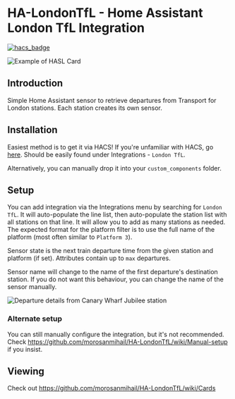 # HA-LondonTfL - Home Assistant London TfL Integration

[![hacs_badge](https://img.shields.io/badge/HACS-Default-41BDF5.svg?style=for-the-badge)](https://github.com/hacs/integration)

![Example of HASL Card](https://github.com/morosanmihail/HA-LondonTfL/blob/main/images/hasl_card.png?raw=true)

## Introduction

Simple Home Assistant sensor to retrieve departures from Transport for London stations.
Each station creates its own sensor.

## Installation

Easiest method is to get it via HACS! If you're unfamiliar with HACS, go [here](https://hacs.xyz/docs/setup/prerequisites).
Should be easily found under Integrations - `London TfL`.

Alternatively, you can manually drop it into your `custom_components` folder.

## Setup

You can add integration via the Integrations menu by searching for `London TfL`.
It will auto-populate the line list, then auto-populate the station list with all stations on that line.
It will allow you to add as many stations as needed.
The expected format for the platform filter is to use the full name of the platform (most often similar to `Platform 3`).

Sensor state is the next train departure time from the given station and platform (if set).
Attributes contain up to `max` departures.

Sensor name will change to the name of the first departure's destination station.
If you do not want this behaviour, you can change the name of the sensor manually.

![Departure details from Canary Wharf Jubilee station](https://github.com/morosanmihail/HA-LondonTfL/blob/main/images/example_2.png?raw=true)

### Alternate setup

You can still manually configure the integration, but it's not recommended.
Check https://github.com/morosanmihail/HA-LondonTfL/wiki/Manual-setup if you insist.

## Viewing

Check out https://github.com/morosanmihail/HA-LondonTfL/wiki/Cards
